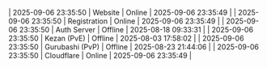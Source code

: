 | 2025-09-06 23:35:50 | Website | Online | 2025-09-06 23:35:49 |
| 2025-09-06 23:35:50 | Registration | Online | 2025-09-06 23:35:49 |
| 2025-09-06 23:35:50 | Auth Server | Offline | 2025-08-18 09:33:31 |
| 2025-09-06 23:35:50 | Kezan (PvE) | Offline | 2025-08-03 17:58:02 |
| 2025-09-06 23:35:50 | Gurubashi (PvP) | Offline | 2025-08-23 21:44:06 |
| 2025-09-06 23:35:50 | Cloudflare | Online | 2025-09-06 23:35:49 |
